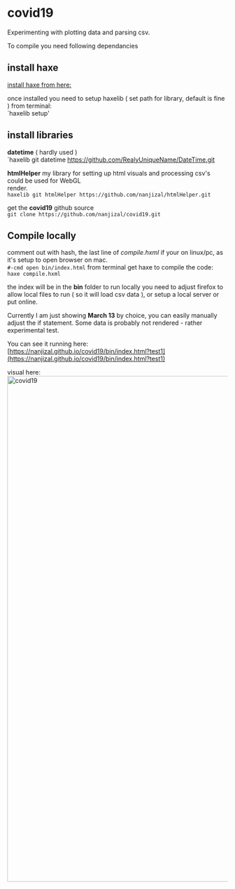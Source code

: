 # covid19
Experimenting with plotting data and parsing csv.
 
To compile you need following dependancies  
## install haxe 
[install haxe from here:](https://haxe.org/download/  )
  
once installed you need to setup haxelib ( set path for library, default is fine ) from terminal:  
`haxelib setup'  

## install libraries
**datetime** ( hardly used )  
`haxelib git datetime https://github.com/RealyUniqueName/DateTime.git 
  
**htmlHelper** my library for setting up html visuals and processing csv's could be used for WebGL  
render.   
`haxelib git htmlHelper https://github.com/nanjizal/htmlHelper.git`  
  
get the **covid19** github source  
`git clone https://github.com/nanjizal/covid19.git`  

## Compile locally
comment out with hash, the last line of *compile.hxml* if your on linux/pc, as it's setup to open browser on mac.    
`#-cmd open bin/index.html`
from terminal get haxe to compile the code:  
`haxe compile.hxml`
  
the index will be in the **bin** folder to run locally you need to adjust firefox to allow local files to run ( so it will load csv data ), or setup a local server or put online.

Currently I am just showing **March 13** by choice, you can easily manually adjust the if statement. Some data is probably not rendered - rather experimental test.
  
You can see it running here:
[https://nanjizal.github.io/covid19/bin/index.html?test1](https://nanjizal.github.io/covid19/bin/index.html?test1)

visual here:
<img width="1156" alt="covid19" src="https://user-images.githubusercontent.com/20134338/76690769-8513ea80-663b-11ea-9fc8-e99e8bb4d8ec.png">
